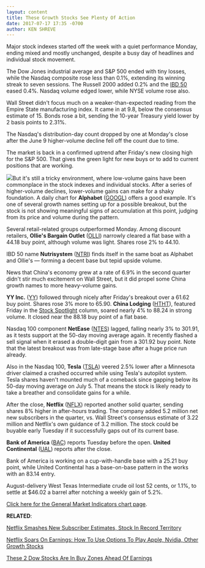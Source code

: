 ```yaml
---
layout: content
title: These Growth Stocks See Plenty Of Action
date: 2017-07-17 17:35 -0700
author: KEN SHREVE
---
```






Major stock indexes started off the week with a quiet performance Monday, ending mixed and mostly unchanged, despite a busy day of headlines and individual stock movement.




The Dow Jones industrial average and S&P 500 ended with tiny losses, while the Nasdaq composite rose less than 0.1%, extending its winning streak to seven sessions. The Russell 2000 added 0.2% and the [IBD 50](https://www.investors.com/stock-lists/ibd-50/ibd-50-performance/) eased 0.4%. Nasdaq volume edged lower, while NYSE volume rose also.


Wall Street didn't focus much on a weaker-than-expected reading from the Empire State manufacturing index. It came in at 9.8, below the consensus estimate of 15. Bonds rose a bit, sending the 10-year Treasury yield lower by 2 basis points to 2.31%.


The Nasdaq's distribution-day count dropped by one at Monday's close after the June 9 higher-volume decline fell off the count due to time.


The market is back in a confirmed uptrend after Friday's new closing high for the S&P 500. That gives the green light for new buys or to add to current positions that are working.


![](https://www.investors.com/wp-content/uploads/2017/07/MP_5x4_071717-184x300.png)But it's still a tricky environment, where low-volume gains have been commonplace in the stock indexes and individual stocks. After a series of higher-volume declines, lower-volume gains can make for a shaky foundation. A daily chart for **Alphabet** ([GOOGL](https://research.investors.com/quote.aspx?symbol=GOOGL)) offers a good example. It's one of several growth names setting up for a possible breakout, but the stock is not showing meaningful signs of accumulation at this point, judging from its price and volume during the pattern.


Several retail-related groups outperformed Monday. Among discount retailers, **Ollie's Bargain Outlet** ([OLLI](https://research.investors.com/quote.aspx?symbol=OLLI)) narrowly cleared a flat base with a 44.18 buy point, although volume was light. Shares rose 2% to 44.10.


IBD 50 name **Nutrisystem** ([NTRI](https://research.investors.com/quote.aspx?symbol=NTRI)) finds itself in the same boat as Alphabet and Ollie's — forming a decent base but tepid upside volume.


News that China's economy grew at a rate of 6.9% in the second quarter didn't stir much excitement on Wall Street, but it did propel some China growth names to more heavy-volume gains.


**YY Inc.** ([YY](https://research.investors.com/quote.aspx?symbol=YY)) followed through nicely after Friday's breakout over a 61.62 buy point. Shares rose 3% more to 65.90. **China Lodging** ([HTHT](https://research.investors.com/quote.aspx?symbol=HTHT)), featured Friday in the [Stock Spotlight](https://www.investors.com/stock-lists/stock-spotlight/acquisition-could-fuel-strong-growth-ahead-for-this-china-hotel-name/) column, soared nearly 4% to 88.24 in strong volume. It closed near the 88.18 buy point of a flat base.


Nasdaq 100 component **NetEase** ([NTES](https://research.investors.com/quote.aspx?symbol=NTES)) lagged, falling nearly 3% to 301.91, as it tests support at the 50-day moving average again. It recently flashed a sell signal when it erased a double-digit gain from a 301.92 buy point. Note that the latest breakout was from late-stage base after a huge price run already.


Also in the Nasdaq 100, **Tesla** ([TSLA](https://research.investors.com/quote.aspx?symbol=TSLA)) veered 2.5% lower after a Minnesota driver claimed a crashed occurred while using Tesla's autopilot system. Tesla shares haven't mounted much of a comeback since gapping below its 50-day moving average on July 5. That means the stock is likely ready to take a breather and consolidate gains for a while.


After the close, **Netflix** ([NFLX](https://research.investors.com/quote.aspx?symbol=NFLX)) reported another solid quarter, sending shares 8% higher in after-hours trading. The company added 5.2 million net new subscribers in the quarter, vs. Wall Street's consensus estimate of 3.22 million and Netflix's own guidance of 3.2 million. The stock could be buyable early Tuesday if it successfully gaps out of its current base.


**Bank of America** ([BAC](https://research.investors.com/quote.aspx?symbol=BAC)) reports Tuesday before the open. **United Continental** ([UAL](https://research.investors.com/quote.aspx?symbol=UAL)) reports after the close.


Bank of America is working on a cup-with-handle base with a 25.21 buy point, while United Continental has a base-on-base pattern in the works with an 83.14 entry.


August-delivery West Texas Intermediate crude oil lost 52 cents, or 1.1%, to settle at $46.02 a barrel after notching a weekly gain of 5.2%.


[Click here for the General Market Indicators chart page](https://www.investors.com/wp-content/uploads/2017/07/IBD1707153026GMI.pdf).


**RELATED**:


[Netflix Smashes New Subscriber Estimates, Stock In Record Territory](https://www.investors.com/news/technology/netflix-misses-on-second-quarter-earnings-beats-on-revenue/)


[Netflix Soars On Earnings: How To Use Options To Play Apple, Nvidia, Other Growth Stocks](https://www.investors.com/market-trend/stock-market-today/netflix-soars-on-earnings-how-to-use-options-to-play-growth-stocks-like-apple-nvidia/)


[These 2 Dow Stocks Are In Buy Zones Ahead Of Earnings](https://www.investors.com/news/dows-visa-american-express-are-in-buy-zones-ahead-of-earnings/)


 




